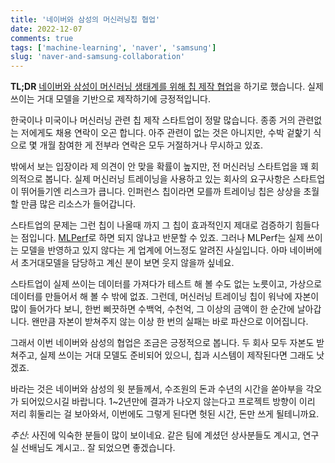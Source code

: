 ```yaml
---
title: '네이버와 삼성의 머신러닝칩 협업'
date: 2022-12-07
comments: true
tags: ['machine-learning', 'naver', 'samsung']
slug: 'naver-and-samsung-collaboration'
---
```


**TL;DR** [네이버와 삼성이 머신러닝 생태계를 위해 칩 제작 협업][1]을 하기로 했습니다.
실제 쓰이는 거대 모델을 기반으로 제작하기에 긍정적입니다.

한국이나 미국이나 머신러닝 관련 칩 제작 스타트업이 정말 많습니다. 종종 거의
관련없는 저에게도 채용 연락이 오곤 합니다. 아주 관련이 없는 것은 아니지만, 수박
겉핥기 식으로 몇 개월 참여한 게 전부라 연락은 모두 거절하거나 무시하고 있죠.

밖에서 보는 입장이라 제 의견이 안 맞을 확률이 높지만, 전 머신러닝 스타트업을 꽤
회의적으로 봅니다. 실제 머신러닝 트레이닝을 사용하고 있는 회사의 요구사항은
스타트업이 뛰어들기엔 리스크가 큽니다. 인퍼런스 칩이라면 모를까 트레이닝 칩은
상상을 초월할 만큼 많은 리소스가 들어갑니다.

스타트업의 문제는 그런 칩이 나올때 까지 그 칩이 효과적인지 제대로 검증하기
힘들다는 점입니다. [MLPerf][]로 하면 되지 않냐고 반문할 수 있죠. 그러나 MLPerf는
실제 쓰이는 모델을 반영하고 있지 않다는 게 업계에 어느정도 알려진 사실입니다.
아마 네이버에서 초거대모델을 담당하고 계신 분이 보면 웃지 않을까 싶네요.

스타트업이 실제 쓰이는 데이터를 가져다가 테스트 해 볼 수도 없는 노릇이고,
가상으로 데이터를 만들어서 해 볼 수 밖에 없죠. 그런데, 머신러닝 트레이닝 칩이
워낙에 자본이 많이 들어가다 보니, 한번 삐끗하면 수백억, 수천억, 그 이상의 금액이
한 순간에 날아갑니다. 왠만큼 자본이 받쳐주지 않는 이상 한 번의 실패는 바로
파산으로 이어집니다.

그래서 이번 네이버와 삼성의 협업은 조금은 긍정적으로 봅니다. 두 회사 모두 자본도
받쳐주고, 실제 쓰이는 거대 모델도 준비되어 있으니, 칩과 시스템이 제작된다면
그래도 낫겠죠.

바라는 것은 네이버와 삼성의 윗 분들께서, 수조원의 돈과 수년의 시간을 쏟아부을
각오가 되어있으시길 바랍니다. 1~2년만에 결과가 나오지 않는다고 프로젝트 방향이
이리 저리 휘둘리는 걸 보아와서, 이번에도 그렇게 된다면 헛된 시간, 돈만 쓰게
될테니까요.

_추신_: 사진에 익숙한 분들이 많이 보이네요. 같은 팀에 계셨던 상사분들도 계시고,
연구실 선배님도 계시고.. 잘 되었으면 좋겠습니다.

[1]: https://news.samsung.com/kr/%EC%82%BC%EC%84%B1%EC%A0%84%EC%9E%90-%EB%84%A4%EC%9D%B4%EB%B2%84-ai-%EB%B0%98%EB%8F%84%EC%B2%B4-%EC%86%94%EB%A3%A8%EC%85%98-%EA%B0%9C%EB%B0%9C-%ED%98%91%EB%A0%A5
[MLPerf]: https://mlcommons.org/en/training-normal-21/
